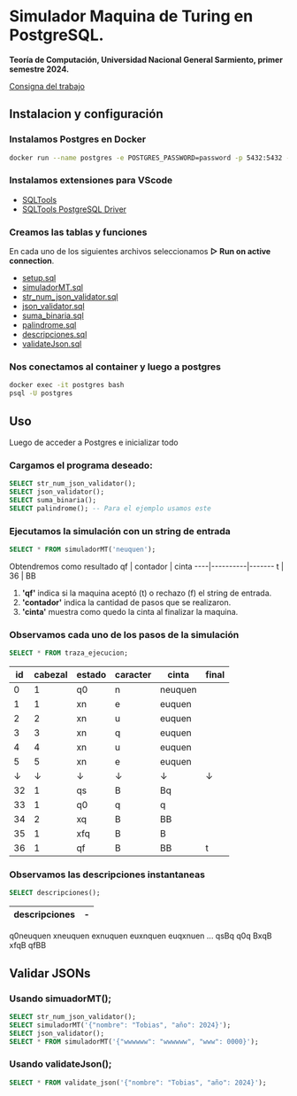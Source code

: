 # Simulador Maquina de Turing en PostgreSQL.
**Teoría de Computación, Universidad Nacional General Sarmiento, primer semestre 2024.**

[Consigna del trabajo](consigna.pdf)

## Instalacion y configuración

### Instalamos Postgres en Docker
```bash
docker run --name postgres -e POSTGRES_PASSWORD=password -p 5432:5432 -d postgres
```

### Instalamos extensiones para VScode
 - [SQLTools](https://marketplace.visualstudio.com/items?itemName=mtxr.sqltools)
 - [SQLTools PostgreSQL Driver](https://marketplace.visualstudio.com/items?itemName=mtxr.sqltools-driver-pg)

### Creamos las tablas y funciones
En cada uno de los siguientes archivos seleccionamos **▷ Run on active connection**.
 - [setup.sql](setup.sql)
 - [simuladorMT.sql](simuladorMT.sql)
 - [str_num_json_validator.sql](str_num_json_validator.sql)
 - [json_validator.sql](json_validator.sql)
 - [suma_binaria.sql](suma_binaria.sql)
 - [palindrome.sql](palindrome.sql)
 - [descripciones.sql](descripciones.sql)
 - [validateJson.sql](validateJson.sql)

### Nos conectamos al container y luego a postgres
```bash
docker exec -it postgres bash
psql -U postgres
```
## Uso
Luego de acceder a Postgres e inicializar todo
### Cargamos el programa deseado:
```sql
SELECT str_num_json_validator();
SELECT json_validator();
SELECT suma_binaria();
SELECT palindrome(); -- Para el ejemplo usamos este
```

### Ejecutamos la simulación con un string de entrada
```sql
SELECT * FROM simuladorMT('neuquen');
```
Obtendremos como resultado
 qf | contador | cinta
----|----------|-------
 t  |       36 | BB
 1. **'qf'** indica si la maquina aceptó (t) o rechazo (f) el string de entrada.
 2. **'contador'** indica la cantidad de pasos que se realizaron.
 3. **'cinta'** muestra como quedo la cinta al finalizar la maquina.

### Observamos cada uno de los pasos de la simulación
```sql
SELECT * FROM traza_ejecucion;
```
id | cabezal | estado | caracter |  cinta  | final
----|---------|--------|----------|---------|-------
  0 |       1 | q0     | n        | neuquen |
  1 |       1 | xn     | e        | euquen  |
  2 |       2 | xn     | u        | euquen  |
  3 |       3 | xn     | q        | euquen  |
  4 |       4 | xn     | u        | euquen  |
  5 |       5 | xn     | e        | euquen  |
  ↓ |       ↓ | ↓      | ↓        | ↓       | ↓
 32 |       1 | qs     | B        | Bq      |
 33 |       1 | q0     | q        | q       |
 34 |       2 | xq     | B        | BB      |
 35 |       1 | xfq    | B        | B       |
 36 |       1 | qf     | B        | BB      | t

### Observamos las descripciones instantaneas
```sql
SELECT descripciones();
```
descripciones|-
-------------|-
 q0neuquen
 xneuquen
 exnuquen
 euxnquen
 euqxnuen
 ...
 qsBq
 q0q
 BxqB
 xfqB
 qfBB

## Validar JSONs

### Usando simuadorMT();
```sql
SELECT str_num_json_validator();
SELECT simuladorMT('{"nombre": "Tobias", "año": 2024}');
SELECT json_validator();
SELECT * FROM simuladorMT('{"wwwwww": "wwwwww", "www": 0000}');
```

### Usando validateJson();
```sql
SELECT * FROM validate_json('{"nombre": "Tobias", "año": 2024}');
```

